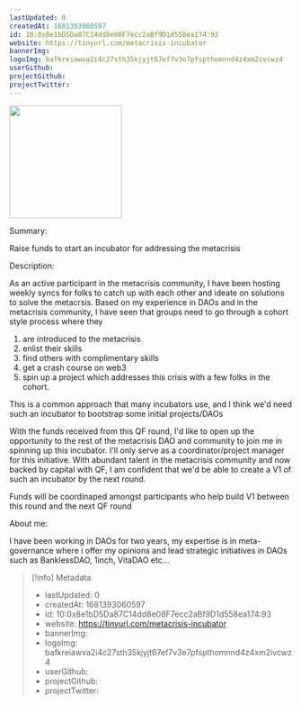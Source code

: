```yaml
---
lastUpdated: 0
createdAt: 1681393060597
id: 10:0x8e1bD5Da87C14dd8e08F7ecc2aBf9D1d558ea174:93
website: https://tinyurl.com/metacrisis-incubator
bannerImg:
logoImg: bafkreiawva2i4c27sth35kjyjt67ef7v3e7pfspthomnnd4z4xm2ivcwz4
userGithub:
projectGithub:
projectTwitter:
---
```


<img style="width: 200px" src="https://ipfs-grants-stack.gitcoin.co/ipfs/bafkreiawva2i4c27sth35kjyjt67ef7v3e7pfspthomnnd4z4xm2ivcwz4">

Summary:

Raise funds to start an incubator for addressing the metacrisis

Description:

As an active participant in the metacrisis community, I have been hosting weekly syncs for folks to catch up with each other and ideate on solutions to solve the metacrsis. Based on my experience in DAOs and in the metacrisis community, I have seen that groups need to go through a cohort style process where they 

1. are introduced to the metacrisis
2. enlist their skills
3. find others with complimentary skills
4. get a crash course on web3 
5. spin up a project which addresses this crisis with a few folks in the cohort.

This is a common approach that many incubators use, and I think we'd need such an incubator to bootstrap some initial projects/DAOs

With the funds received from this QF round, I'd like to open up the opportunity to the rest of the metacrisis DAO and community to  join me in spinning up this incubator. I'll only serve as a coordinator/project manager for this initiative. With abundant talent in the metacrisis community and now backed by capital with QF, I am confident that we'd be able to create a V1 of such an incubator by the next round.

Funds will be coordinaped amongst participants who help build V1 between this round and the next QF round


About me:

I have been working in DAOs for two years, my expertise is in meta-governance where i offer my opinions and lead strategic initiatives in DAOs such as BanklessDAO, 1inch, VitaDAO etc...

> [!info] Metadata
> * lastUpdated: 0
> * createdAt: 1681393060597
> * id: 10:0x8e1bD5Da87C14dd8e08F7ecc2aBf9D1d558ea174:93
> * website: https://tinyurl.com/metacrisis-incubator
> * bannerImg: 
> * logoImg: bafkreiawva2i4c27sth35kjyjt67ef7v3e7pfspthomnnd4z4xm2ivcwz4
> * userGithub: 
> * projectGithub: 
> * projectTwitter: 